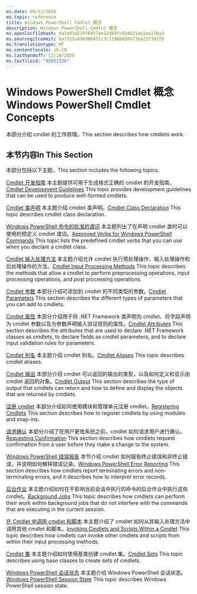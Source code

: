 ```yaml
---
ms.date: 09/13/2016
ms.topic: reference
title: Windows PowerShell Cmdlet 概念
description: Windows PowerShell Cmdlet 概念
ms.openlocfilehash: da34d3d229f6d57ee22d84fc024b31eb2ee27ba3
ms.sourcegitcommit: ba7315a496986451cfc1296b659d73ea2373d3f0
ms.translationtype: MT
ms.contentlocale: zh-CN
ms.lasthandoff: 12/10/2020
ms.locfileid: "92652520"
---
```

# <a name="windows-powershell-cmdlet-concepts"></a><span data-ttu-id="2078c-103">Windows PowerShell Cmdlet 概念</span><span class="sxs-lookup"><span data-stu-id="2078c-103">Windows PowerShell Cmdlet Concepts</span></span>

<span data-ttu-id="2078c-104">本部分介绍 cmdlet 的工作原理。</span><span class="sxs-lookup"><span data-stu-id="2078c-104">This section describes how cmdlets work.</span></span>

## <a name="in-this-section"></a><span data-ttu-id="2078c-105">本节内容</span><span class="sxs-lookup"><span data-stu-id="2078c-105">In This Section</span></span>

<span data-ttu-id="2078c-106">本部分包括以下主题。</span><span class="sxs-lookup"><span data-stu-id="2078c-106">This section includes the following topics.</span></span>

<span data-ttu-id="2078c-107">[Cmdlet 开发指南](./cmdlet-development-guidelines.md) 本主题提供可用于生成格式正确的 cmdlet 的开发指南。</span><span class="sxs-lookup"><span data-stu-id="2078c-107">[Cmdlet Development Guidelines](./cmdlet-development-guidelines.md) This topic provides development guidelines that can be used to produce well-formed cmdlets.</span></span>

<span data-ttu-id="2078c-108">[Cmdlet 类声明](./cmdlet-class-declaration.md) 本主题介绍 cmdlet 类声明。</span><span class="sxs-lookup"><span data-stu-id="2078c-108">[Cmdlet Class Declaration](./cmdlet-class-declaration.md) This topic describes cmdlet class declaration.</span></span>

<span data-ttu-id="2078c-109">[Windows PowerShell 命令的批准的谓词](./approved-verbs-for-windows-powershell-commands.md) 本主题列出了在声明 cmdlet 类时可以使用的预定义 cmdlet 谓词。</span><span class="sxs-lookup"><span data-stu-id="2078c-109">[Approved Verbs for Windows PowerShell Commands](./approved-verbs-for-windows-powershell-commands.md) This topic lists the predefined cmdlet verbs that you can use when you declare a cmdlet class.</span></span>

<span data-ttu-id="2078c-110">[Cmdlet 输入处理方法](./cmdlet-input-processing-methods.md) 本主题介绍允许 cmdlet 执行预处理操作、输入处理操作和后处理操作的方法。</span><span class="sxs-lookup"><span data-stu-id="2078c-110">[Cmdlet Input Processing Methods](./cmdlet-input-processing-methods.md) This topic describes the methods that allow a cmdlet to perform preprocessing operations, input processing operations, and post processing operations.</span></span>

<span data-ttu-id="2078c-111">[Cmdlet 参数](./cmdlet-parameters.md) 本部分介绍可添加到 cmdlet 的不同类型的参数。</span><span class="sxs-lookup"><span data-stu-id="2078c-111">[Cmdlet Parameters](./cmdlet-parameters.md) This section describes the different types of parameters that you can add to cmdlets.</span></span>

<span data-ttu-id="2078c-112">[Cmdlet 属性](./cmdlet-attributes.md) 本部分介绍用于将 .NET Framework 类声明为 cmdlet、将字段声明为 cmdlet 参数以及为参数声明输入验证规则的属性。</span><span class="sxs-lookup"><span data-stu-id="2078c-112">[Cmdlet Attributes](./cmdlet-attributes.md) This section describes the attributes that are used to declare .NET Framework classes as cmdlets, to declare fields as cmdlet parameters, and to declare input validation rules for parameters.</span></span>

<span data-ttu-id="2078c-113">[Cmdlet 别名](./cmdlet-aliases.md) 本主题介绍 cmdlet 别名。</span><span class="sxs-lookup"><span data-stu-id="2078c-113">[Cmdlet Aliases](./cmdlet-aliases.md) This topic describes cmdlet aliases.</span></span>

<span data-ttu-id="2078c-114">[Cmdlet 输出](./cmdlet-output.md) 本部分介绍 cmdlet 可以返回的输出的类型，以及如何定义和显示由 cmdlet 返回的对象。</span><span class="sxs-lookup"><span data-stu-id="2078c-114">[Cmdlet Output](./cmdlet-output.md) This section describes the type of output that cmdlets can return and how to define and display the objects that are returned by cmdlets.</span></span>

<span data-ttu-id="2078c-115">[注册 cmdlet](./modules-and-snap-ins.md) 本部分介绍如何使用模块和管理单元注册 cmdlet。</span><span class="sxs-lookup"><span data-stu-id="2078c-115">[Registering Cmdlets](./modules-and-snap-ins.md) This section describes how to register cmdlets by using modules and snap-ins.</span></span>

<span data-ttu-id="2078c-116">[请求确认](./requesting-confirmation-from-cmdlets.md) 本部分介绍了在用户更改系统之前，cmdlet 如何请求用户进行确认。</span><span class="sxs-lookup"><span data-stu-id="2078c-116">[Requesting Confirmation](./requesting-confirmation-from-cmdlets.md) This section describes how cmdlets request confirmation from a user before they make a change to the system.</span></span>

<span data-ttu-id="2078c-117">[Windows PowerShell 错误报告](./error-reporting-concepts.md) 本节介绍 cmdlet 如何报告终止错误和非终止错误，并说明如何解释错误记录。</span><span class="sxs-lookup"><span data-stu-id="2078c-117">[Windows PowerShell Error Reporting](./error-reporting-concepts.md) This section describes how cmdlets report terminating errors and non-terminating errors, and it describes how to interpret error records.</span></span>

<span data-ttu-id="2078c-118">[后台作业](./background-jobs.md) 本主题介绍如何在不影响当前会话中执行的命令的后台作业中执行这些 cmdlet。</span><span class="sxs-lookup"><span data-stu-id="2078c-118">[Background Jobs](./background-jobs.md) This topic describes how cmdlets can perform their work within background jobs that do not interfere with the commands that are executing in the current session.</span></span>

<span data-ttu-id="2078c-119">[在 Cmdlet 中调用 cmdlet 和脚本](./invoking-cmdlets-and-scripts-within-a-cmdlet.md) 本主题介绍了 cmdlet 如何从其输入处理方法中调用其他 cmdlet 和脚本。</span><span class="sxs-lookup"><span data-stu-id="2078c-119">[Invoking Cmdlets and Scripts Within a Cmdlet](./invoking-cmdlets-and-scripts-within-a-cmdlet.md) This topic describes how cmdlets can invoke other cmdlets and scripts from within their input processing methods.</span></span>

<span data-ttu-id="2078c-120">[Cmdlet 集](./cmdlet-sets.md) 本主题介绍如何使用基类创建 cmdlet 集。</span><span class="sxs-lookup"><span data-stu-id="2078c-120">[Cmdlet Sets](./cmdlet-sets.md) This topic describes using base classes to create sets of cmdlets.</span></span>

<span data-ttu-id="2078c-121">[Windows PowerShell 会话状态](./windows-powershell-session-state.md) 本主题介绍 Windows PowerShell 会话状态。</span><span class="sxs-lookup"><span data-stu-id="2078c-121">[Windows PowerShell Session State](./windows-powershell-session-state.md) This topic describes Windows PowerShell session state.</span></span>
